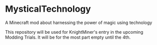 # MysticalTechnology
A Minecraft mod about harnessing the power of magic using technology

This repository will be used for KnightMiner's entry in the upcoming Modding Trials. It will be for the most part empty until the 4th.
